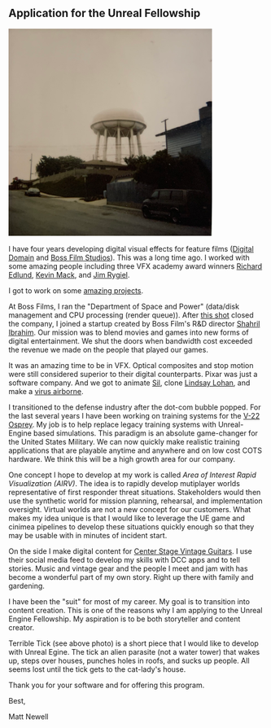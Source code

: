 ## Application for the Unreal Fellowship

![Terrible Tick, Redondo Beach California, 1997](/media/Tick-low.png)

I have four years developing digital visual effects for feature films ([Digital Domain](http://www.digitaldomain.com) and [Boss Film Studios](http://www.vfxhq.com/houses/boss.html)). This was a long time ago. I worked with some amazing people including three VFX academy award winners [Richard Edlund](https://www.imdb.com/name/nm0249430/?ref_=fn_al_nm_1), [Kevin Mack](https://www.imdb.com/name/nm0533034/?ref_=fn_al_nm_2), and [Jim Rygiel](https://www.imdb.com/name/nm0753277/?ref_=fn_al_nm_1). 

I got to work on some [amazing projects](https://www.imdb.com/name/nm0627816/#visual_effects).

At Boss Films, I ran the "Department of Space and Power" (data/disk management and CPU processing (render queue)). After [this shot](https://www.youtube.com/watch?v=lAXO8qwlrQ8) closed the company, I joined a startup created by Boss Film's R&D director [Shahril Ibrahim](https://www.imdb.com/name/nm0406567/?ref_=fn_al_nm_1). Our mission was to blend movies and games into new forms of digital entertainment.  We shut the doors when bandwidth cost exceeded the revenue we made on the people that played our games.

It was an amazing time to be in VFX. Optical composites and stop motion were still considered superior to their digital counterparts. Pixar was just a software company. And we got to animate [Sil](https://beforesandafters.com/2020/07/13/when-motion-capture-puppets-were-all-the-rage/), clone [Lindsay Lohan](https://apicms.thestar.com.my/uploads/images/2020/07/21/789312.jpg), and make a [virus airborne](https://www.youtube.com/watch?v=Wy-w1-g7OvY).

I transitioned to the defense industry after the dot-com bubble popped. For the last several years I have been working on training systems for the [V-22 Osprey](https://www.raytheonintelligenceandspace.com/capabilities/products/v-22). My job is to help replace legacy training systems with Unreal-Engine based simulations. This paradigm is an absolute game-changer for the United States Military. We can now quickly make realistic training applications that are playable anytime and anywhere and on low cost COTS hardware. We think this will be a high growth area for our company. 

One concept I hope to develop at my work is called *Area of Interest Rapid Visualization (AIRV)*. The idea is to rapidly develop mutiplayer worlds representative of first responder threat situations. Stakeholders would then use the synthetic world for mission planning, rehearsal, and implementation oversight. Virtual worlds are not a new concept for our customers. What makes my idea unique is that I would like to leverage the UE game and cinimea pipelines to develop these situations quickly enough so that they may be usable with in minutes of incident start.   

On the side I make digital content for [Center Stage Vintage Guitars](https://www.instagram.com/centerstagevintageguitars/). I use their social media feed to develop my skills with DCC apps and to tell stories. Music and vintage gear and the people I meet and jam with has become a wonderful part of my own story. Right up there with family and gardening.

I have been the "suit" for most of my career. My goal is to transition into content creation. This is one of the reasons why I am applying to the Unreal Engine Fellowship. My aspiration is to be both storyteller and content creator. 

Terrible Tick (see above photo) is a short piece that I would like to develop with Unreal Egine. The tick an alien parasite (not a water tower) that wakes up, steps over houses, punches holes in roofs, and sucks up people. All seems lost until the tick gets to the cat-lady's house.   

Thank you for your software and for offering this program. 

Best,

Matt Newell

  
   
